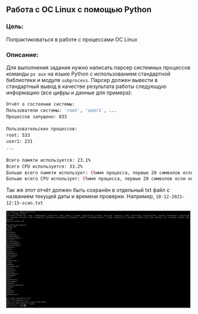 ## Работа с ОС Linux с помощью Python

### Цель:

Попрактиковаться в работе с процессами ОС Linux

### Описание:

Для выполнения задания нужно написать парсер системных процессов команды `ps aux` на языке Python с использованием 
стандартной библиотеки и модуля `subprocess`. Парсер должен вывести в стандартный вывод в качестве результата работы 
следующую информацию (все цифры и данные для примера):

```bash
Отчёт о состоянии системы:
Пользователи системы: 'root', 'user1', ...
Процессов запущено: 833

Пользовательских процессов:
root: 533
user1: 231
...

Всего памяти используется: 23.1%
Всего CPU используется: 33.2%
Больше всего памяти использует: (%имя процесса, первые 20 символов если оно длиннее)
Больше всего CPU использует: (%имя процесса, первые 20 символов если оно длиннее)
```

Так же этот отчёт должен быть сохранён в отдельный txt файл с названием текущей даты и времени проверки. 
Например, `10-12-2021-12:15-scan.txt`

<p align="left">
 <img width="500px" src="example.jpg" alt="example"/>
</p>